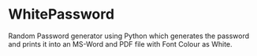 # WhitePassword
Random Password generator using Python which generates the password and prints it into an MS-Word and PDF file with Font Colour as White.
